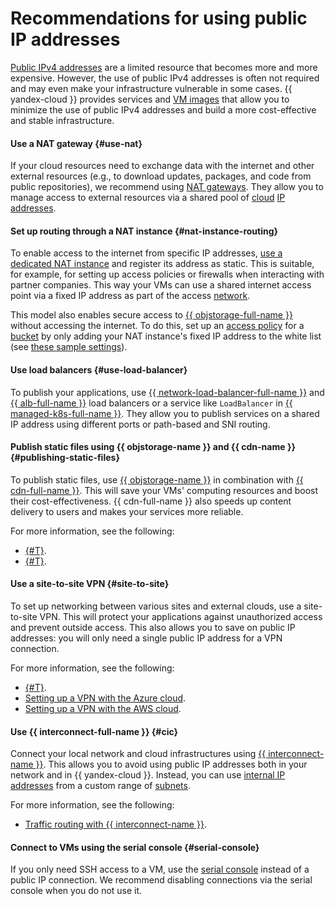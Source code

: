# Recommendations for using public IP addresses

[Public IPv4 addresses](../concepts/address.md#public-addresses) are a limited resource that becomes more and more expensive. However, the use of public IPv4 addresses is often not required and may even make your infrastructure vulnerable in some cases. {{ yandex-cloud }} provides services and [VM images](../../compute/concepts/image.md) that allow you to minimize the use of public IPv4 addresses and build a more cost-effective and stable infrastructure.

#### Use a NAT gateway {#use-nat}

If your cloud resources need to exchange data with the internet and other external resources (e.g., to download updates, packages, and code from public repositories), we recommend using [NAT gateways](../operations/create-nat-gateway.md). They allow you to manage access to external resources via a shared pool of [cloud](../../resource-manager/concepts/resources-hierarchy.md#cloud) [IP addresses](../concepts/address.md).

#### Set up routing through a NAT instance {#nat-instance-routing}

To enable access to the internet from specific IP addresses, [use a dedicated NAT instance](../../tutorials/routing/nat-instance/index.md) and register its address as static. This is suitable, for example, for setting up access policies or firewalls when interacting with partner companies. This way your VMs can use a shared internet access point via a fixed IP address as part of the access [network](../../vpc/concepts/network.md#network).

This model also enables secure access to [{{ objstorage-full-name }}](../../storage/) without accessing the internet. To do this, set up an [access policy](../../storage/concepts/policy.md) for a [bucket](../../storage/concepts/bucket.md) by only adding your NAT instance's fixed IP address to the white list (see [these sample settings](https://github.com/alex-vlasov-l1/nat-insatnce-terraform-example)).

#### Use load balancers {#use-load-balancer}

To publish your applications, use [{{ network-load-balancer-full-name }}](../../network-load-balancer/) and [{{ alb-full-name }}](../../application-load-balancer/) load balancers or a service like `LoadBalancer` in [{{ managed-k8s-full-name }}](../../managed-kubernetes/operations/create-load-balancer.md). They allow you to publish services on a shared IP address using different ports or path-based and SNI routing.

#### Publish static files using {{ objstorage-name }} and {{ cdn-name }} {#publishing-static-files}

To publish static files, use [{{ objstorage-name }}](../../storage/) in combination with [{{ cdn-full-name }}](../../cdn/). This will save your VMs' computing resources and boost their cost-effectiveness. {{ cdn-full-name }} also speeds up content delivery to users and makes your services more reliable.

For more information, see the following:
* [{#T}](../../storage/operations/hosting/setup.md).
* [{#T}](../../tutorials/web/blue-green-canary-deployment.md).

#### Use a site-to-site VPN {#site-to-site}

To set up networking between various sites and external clouds, use a site-to-site VPN. This will protect your applications against unauthorized access and prevent outside access. This also allows you to save on public IP addresses: you will only need a single public IP address for a VPN connection.

For more information, see the following:
* [{#T}](../../tutorials/routing/ipsec/index.md).
* [Setting up a VPN with the Azure cloud](https://github.com/yandex-cloud/yc-solution-library-for-azure/tree/main/Yandex-Azure%20VPN).
* [Setting up a VPN with the AWS cloud](https://github.com/yandex-cloud/yc-solution-library-for-aws/tree/main/VPN/modules/vpn).


#### Use {{ interconnect-full-name }} {#cic}

Connect your local network and cloud infrastructures using [{{ interconnect-name }}](../../interconnect/index.yaml). This allows you to avoid using public IP addresses both in your network and in {{ yandex-cloud }}. Instead, you can use [internal IP addresses](../concepts/address.md#internal-addresses) from a custom range of [subnets](../../vpc/concepts/network.md#subnet).

For more information, see the following:
* [Traffic routing with {{ interconnect-name }}](../../interconnect/concepts/routing.md).


#### Connect to VMs using the serial console {#serial-console}

If you only need SSH access to a VM, use the [serial console](../../compute/operations/index.md#serial-console) instead of a public IP connection. We recommend disabling connections via the serial console when you do not use it.